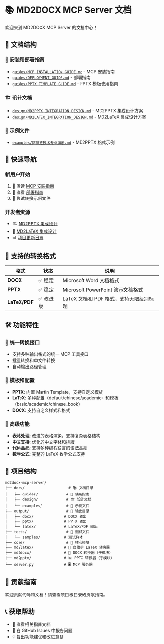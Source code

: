 # 📚 MD2DOCX MCP Server 文档

欢迎来到 MD2DOCX MCP Server 的文档中心！

## 📖 文档结构

### 🚀 安装和部署指南
- [`guides/MCP_INSTALLATION_GUIDE.md`](guides/MCP_INSTALLATION_GUIDE.md) - MCP 安装指南
- [`guides/DEPLOYMENT_GUIDE.md`](guides/DEPLOYMENT_GUIDE.md) - 部署指南  
- [`guides/PPTX_TEMPLATE_GUIDE.md`](guides/PPTX_TEMPLATE_GUIDE.md) - PPTX 模板使用指南

### 🏗️ 设计文档
- [`design/MD2PPTX_INTEGRATION_DESIGN.md`](design/MD2PPTX_INTEGRATION_DESIGN.md) - MD2PPTX 集成设计方案
- [`design/MD2LATEX_INTEGRATION_DESIGN.md`](design/MD2LATEX_INTEGRATION_DESIGN.md) - MD2LaTeX 集成设计方案

### 📝 示例文件
- [`examples/区块链技术专业演示.md`](examples/区块链技术专业演示.md) - MD2PPTX 格式示例

## 🔗 快速导航

### 新用户开始
1. 📖 阅读 [MCP 安装指南](guides/MCP_INSTALLATION_GUIDE.md)
2. 🚀 查看 [部署指南](guides/DEPLOYMENT_GUIDE.md)
3. 🎯 尝试转换示例文件

### 开发者资源
- 🏗️ [MD2PPTX 集成设计](design/MD2PPTX_INTEGRATION_DESIGN.md)
- 🔧 [MD2LaTeX 集成设计](design/MD2LATEX_INTEGRATION_DESIGN.md)
- 📊 [项目更新日志](../CHANGELOG.md)

## 🎯 支持的转换格式

| 格式 | 状态 | 说明 |
|------|------|------|
| **DOCX** | ✅ 稳定 | Microsoft Word 文档格式 |
| **PPTX** | ✅ 稳定 | Microsoft PowerPoint 演示文稿格式 |
| **LaTeX/PDF** | ✅ 改进版 | LaTeX 文档和 PDF 格式，支持无限级别标题 |

## 🛠️ 功能特性

### 🔄 统一转换接口
- 支持多种输出格式的统一 MCP 工具接口
- 批量转换和单文件转换
- 自动输出路径管理

### 🎨 模板和配置
- **PPTX**: 内置 Martin Template，支持自定义模板
- **LaTeX**: 多种配置（default/chinese/academic）和模板（basic/academic/chinese_book）
- **DOCX**: 支持自定义样式和格式

### 🚀 高级功能
- **表格处理**: 改进的表格渲染，支持复杂表格结构
- **中文支持**: 优化的中文字体和排版
- **代码高亮**: 支持多种编程语言的语法高亮
- **数学公式**: 完整的 LaTeX 数学公式支持

## 📁 项目结构

```
md2docx-mcp-server/
├── docs/                    # 📚 文档目录
│   ├── guides/             # 🚀 使用指南
│   ├── design/             # 🏗️ 设计文档
│   └── examples/           # 📝 示例文件
├── output/                 # 📄 输出目录
│   ├── docx/              # DOCX 输出
│   ├── pptx/              # PPTX 输出
│   └── latex/             # LaTeX/PDF 输出
├── tests/                  # 🧪 测试文件
│   └── samples/           # 测试样本
├── core/                   # 🔧 核心模块
├── md2latex/              # 📄 自维护 LaTeX 转换器
├── md2docx/               # 📄 DOCX 转换器（子模块）
├── md2pptx/               # 📊 PPTX 转换器（子模块）
└── server.py              # 🖥️ MCP 服务器
```

## 🤝 贡献指南

欢迎贡献代码和文档！请查看项目根目录的贡献指南。

## 📞 获取帮助

- 📖 查看相关指南文档
- 🐛 在 GitHub Issues 中报告问题
- 💡 提出功能建议和改进意见
